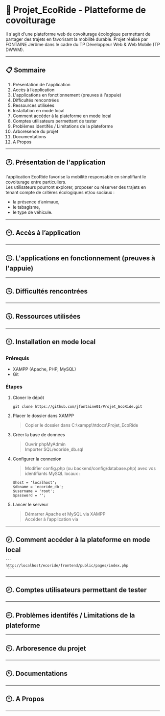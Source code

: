 # 🥬 Projet_EcoRide - Platteforme de covoiturage 
Il s'agit d'une plateforme web de covoiturage écologique permettant de partager des trajets en favorisant la mobilité durable.
Projet réalisé par FONTAINE Jérôme dans le cadre du TP Développeur Web & Web Mobile (TP DWWM).

---

## 📋 Sommaire
1. Présentation de l'application 
2. Accès à l’application  
3. L'applications en fonctionnement (preuves à l'appuie)  
4. Difficultés rencontrées  
5. Ressources utilisées  
6. Installation en mode local  
7. Comment accéder à la plateforme en mode local  
8. Comptes utilisateurs permettant de tester  
9. Problèmes identifés / Limitations de la plateforme  
10. Arboresence du projet  
11. Documentations  
12. A Propos  

---

## 🕐. Présentation de l'application  
l'application EcoRide favorise la mobilité responsable en simplifiant le covoiturage entre particuliers.   
Les utilisateurs pourront explorer, proposer ou réserver des trajets en tenant compte de critères écologiques et/ou sociaux :  
- la présence d’animaux,
- le tabagisme,
- le type de véhicule.

---

## 🕑. Accès à l’application  

---

## 🕒. L'applications en fonctionnement (preuves à l'appuie)  

---

## 🕓. Difficultés rencontrées  

---

## 🕔. Ressources utilisées  

---

## 🕕. Installation en mode local  

### Prérequis  
- XAMPP (Apache, PHP, MySQL)  
- Git  
### Étapes    
1. Cloner le dépôt
    ```  
    git clone https://github.com/jfontaine01/Projet_EcoRide.git
    ```  
2. Placer le dossier dans XAMPP  
    > Copier le dossier dans C:\xampp\htdocs\Projet_EcoRide  
3. Créer la base de données  
    > Ouvrir phpMyAdmin  
    > Importer SQL/ecoride_db.sql  
4. Configurer la connexion  
    >Modifier config.php (ou backend/config/database.php) avec vos identifiants MySQL locaux :  
    ```  
    $host = 'localhost';
    $dbname = 'ecoride_db';
    $username = 'root';
    $password = '';
    ```
5. Lancer le serveur  
    >Démarrer Apache et MySQL via XAMPP  
    >Accéder à l’application via


---

## 🕖. Comment accéder à la plateforme en mode local 

    ```      
    http://localhost/ecoride/frontend/public/pages/index.php
     ```  

---

## 🕗. Comptes utilisateurs permettant de tester  

---

## 🕘. Problèmes identifés / Limitations de la plateforme  

---

## 🕙. Arboresence du projet  

---

## 🕚. Documentations  

---

## 🕛. A Propos  

---
